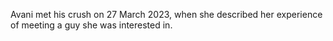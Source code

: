 Avani met his crush on 27 March 2023, when she described her experience of meeting a guy she was interested in.